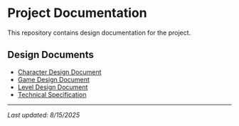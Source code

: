 # Project Documentation

This repository contains design documentation for the project.

## Design Documents

- [Character Design Document](./docs/character-design.md)
- [Game Design Document](./docs/game-design-document.md)
- [Level Design Document](./docs/level-design.md)
- [Technical Specification](./docs/technical-spec.md)

---
*Last updated: 8/15/2025*
